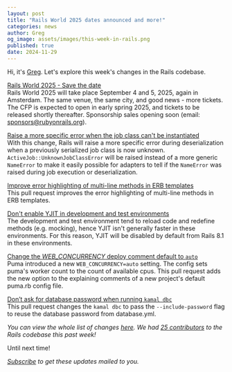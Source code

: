```yaml
---
layout: post
title: "Rails World 2025 dates announced and more!"
categories: news
author: Greg
og_image: assets/images/this-week-in-rails.png
published: true
date: 2024-11-29
---
```



Hi, it's [Greg](https://greg.molnar.io). Let's explore this week's changes in the Rails codebase.

[Rails World 2025 -  Save the date](https://rubyonrails.org/2024/11/27/rails-world-2025-save-the-date)  
Rails World 2025 will take place September 4 and 5, 2025, again in Amsterdam.
The same venue, the same city, and good news - more tickets. The CFP is expected
to open in early spring 2025, and tickets to be released shortly thereafter.
Sponsorship sales opening soon (email: sponsors@rubyonrails.org).

[Raise a more specific error when the job class can't be instantiated](https://github.com/rails/rails/pull/53770)  
With this change, Rails will raise a more specific error during deserialization
when a previously serialized job class is now unknown.
`ActiveJob::UnknownJobClassError` will be raised instead of a more generic
`NameError` to make it easily possible for adapters to tell if the `NameError`
was raised during job execution or deserialization.

[Improve error highlighting of multi-line methods in ERB templates](https://github.com/rails/rails/pull/53763)  
This pull request improves the error highlighting of multi-line methods in ERB
templates.

[Don't enable YJIT in development and test environments](https://github.com/rails/rails/pull/53746)  
The development and test environment tend to reload code and redefine methods (e.g.
mocking), hence YJIT isn't generally faster in these environments. For this
reason, YJIT will be disabled by default from Rails 8.1 in these environments. 

[Change the _WEB_CONCURRENCY_ deploy comment default to `auto`](https://github.com/rails/rails/pull/53535)  
Puma introduced a new `WEB_CONCURRENCY=auto` setting. The config sets puma's
worker count to the count of available cpus. This pull request adds the new
option to the explaining comments of a new project's default puma.rb config
file.

[Don’t ask for database password when running `kamal dbc`](https://github.com/rails/rails/pull/53011)  
This pull request changes the `kamal dbc` to pass the `--include-password` flag
to reuse the database password from database.yml.


_You can view the whole list of changes [here](https://github.com/rails/rails/compare/@%7B2024-11-22%7D...main@%7B2024-11-29%7D)._
_We had [25 contributors](https://contributors.rubyonrails.org/contributors/in-time-window/20241122-20241129) to the Rails codebase this past week!_

Until next time!

_[Subscribe](https://world.hey.com/this.week.in.rails) to get these updates mailed to you._
